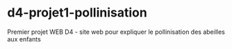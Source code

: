 # d4-projet1-pollinisation
Premier projet WEB D4 - site web pour expliquer le pollinisation des abeilles aux enfants

